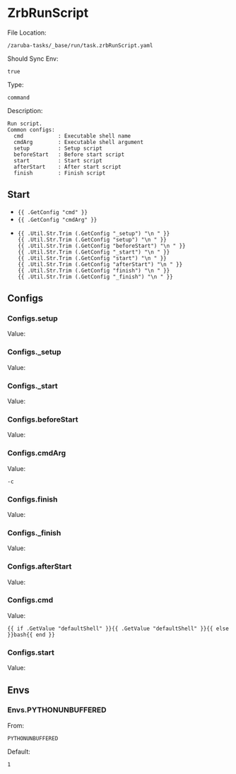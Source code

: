 
# ZrbRunScript

File Location:

    /zaruba-tasks/_base/run/task.zrbRunScript.yaml

Should Sync Env:

    true

Type:

    command

Description:

    Run script.
    Common configs:
      cmd           : Executable shell name
      cmdArg        : Executable shell argument
      setup         : Setup script
      beforeStart   : Before start script
      start         : Start script
      afterStart    : After start script
      finish        : Finish script



## Start

* `{{ .GetConfig "cmd" }}`
* `{{ .GetConfig "cmdArg" }}`
*
    ```
    {{ .Util.Str.Trim (.GetConfig "_setup") "\n " }}
    {{ .Util.Str.Trim (.GetConfig "setup") "\n " }}
    {{ .Util.Str.Trim (.GetConfig "beforeStart") "\n " }}
    {{ .Util.Str.Trim (.GetConfig "_start") "\n " }}
    {{ .Util.Str.Trim (.GetConfig "start") "\n " }}
    {{ .Util.Str.Trim (.GetConfig "afterStart") "\n " }}
    {{ .Util.Str.Trim (.GetConfig "finish") "\n " }}
    {{ .Util.Str.Trim (.GetConfig "_finish") "\n " }}

    ```


## Configs


### Configs.setup

Value:


### Configs._setup

Value:


### Configs._start

Value:


### Configs.beforeStart

Value:


### Configs.cmdArg

Value:

    -c


### Configs.finish

Value:


### Configs._finish

Value:


### Configs.afterStart

Value:


### Configs.cmd

Value:

    {{ if .GetValue "defaultShell" }}{{ .GetValue "defaultShell" }}{{ else }}bash{{ end }}


### Configs.start

Value:


## Envs


### Envs.PYTHONUNBUFFERED

From:

    PYTHONUNBUFFERED

Default:

    1